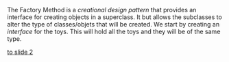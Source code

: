 The Factory Method is a *creational design pattern* that provides an interface for creating objects in a superclass. 
It but allows the subclasses to alter the type of classes/objets that will be created.
We start by creating an *interface* for the toys. This will hold all the toys and they will be of the same type.


[to slide 2](./page2.md)




